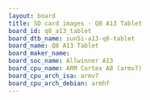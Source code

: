 ```yaml
---
layout: board
title: SD card images - Q8 A13 Tablet
board_id: q8_a13_tablet
board_dtb_name: sun5i-a13-q8-tablet
board_name: Q8 A13 Tablet
board_maker_name: 
board_soc_name: Allwinner A13
board_cpu_name: ARM Cortex A8 (armv7)
board_cpu_arch_isa: armv7
board_cpu_arch_debian: armhf
---
```

